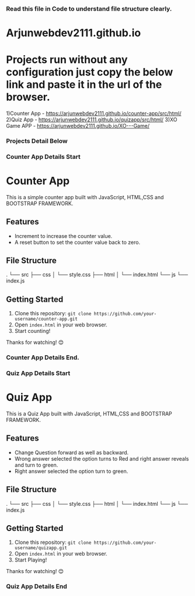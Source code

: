 ### Read this file in Code to understand file structure clearly.
# Arjunwebdev2111.github.io

# Projects run without any configuration just copy the below link and paste it in the url of the browser.
1)Counter App - https://arjunwebdev2111.github.io/counter-app/src/html/
2)Quiz App - https://arjunwebdev2111.github.io/quizapp/src/html/
3)XO Game APP - https://arjunwebdev2111.github.io/XO---Game/

### Projects Detail Below

### Counter App Details Start
# Counter App

This is a simple counter app built with JavaScript, HTML,CSS and BOOTSTRAP FRAMEWORK.

## Features

- Increment to increase the counter value.
- A reset button to set the counter value back to zero.

## File Structure
.
└── src
    ├── css
    │   └── style.css
    ├── html
    │   └── index.html
    └── js
        └── index.js

## Getting Started

1. Clone this repository: `git clone https://github.com/your-username/counter-app.git`
2. Open `index.html` in your web browser.
3. Start counting!


Thanks for watching! 😊

### Counter App Details End.

### Quiz App Details Start

# Quiz App

This is a Quiz App built with JavaScript, HTML,CSS and BOOTSTRAP FRAMEWORK.

## Features

- Change Question forward as well as backward.
- Wrong answer selected the option turns to Red and right answer reveals and turn to green.
- Right answer selected the option turn to green.
## File Structure
.
└── src
    ├── css
    │   └── style.css
    ├── html
    │   └── index.html
    └── js
        └── index.js

## Getting Started

1. Clone this repository: `git clone https://github.com/your-username/quizapp.git`
2. Open `index.html` in your web browser.
3. Start Playing!


Thanks for watching! 😊
### Quiz App Details End
